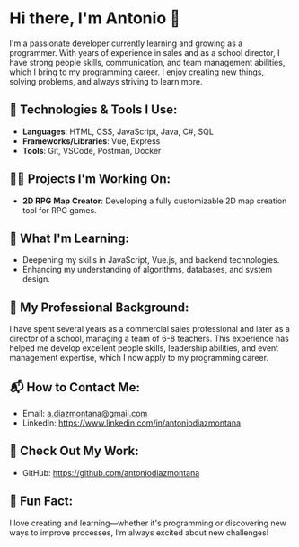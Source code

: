 # Hi there, I'm Antonio 👋

I'm a passionate developer currently learning and growing as a programmer. With years of experience in sales and as a school director, I have strong people skills, communication, and team management abilities, which I bring to my programming career. I enjoy creating new things, solving problems, and always striving to learn more.

## 🚀 Technologies & Tools I Use:
- **Languages**: HTML, CSS, JavaScript, Java, C#, SQL
- **Frameworks/Libraries**: Vue, Express
- **Tools**: Git, VSCode, Postman, Docker

## 🧑‍💻 Projects I'm Working On:
- **2D RPG Map Creator**: Developing a fully customizable 2D map creation tool for RPG games.

## 🌱 What I'm Learning:
- Deepening my skills in JavaScript, Vue.js, and backend technologies.
- Enhancing my understanding of algorithms, databases, and system design.

## 💼 My Professional Background:
I have spent several years as a commercial sales professional and later as a director of a school, managing a team of 6-8 teachers. This experience has helped me develop excellent people skills, leadership abilities, and event management expertise, which I now apply to my programming career.

## 📬 How to Contact Me:
- Email: a.diazmontana@gmail.com
- LinkedIn: https://www.linkedin.com/in/antoniodiazmontana

## 🌟 Check Out My Work:
- GitHub: https://github.com/antoniodiazmontana

## 🎯 Fun Fact:
I love creating and learning—whether it's programming or discovering new ways to improve processes, I’m always excited about new challenges!
